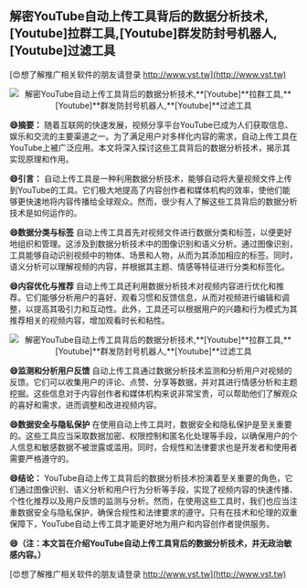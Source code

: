 ## **解密YouTube自动上传工具背后的数据分析技术,**[Youtube]**拉群工具,**[Youtube]**群发防封号机器人,**[Youtube]**过滤工具**

[😍想了解推广相关软件的朋友请登录 http://www.vst.tw](http://www.vst.tw)

 <center><img src="https://vst.tw/MP4/tuiguang/png/6.png" alt="解密YouTube自动上传工具背后的数据分析技术,**[Youtube]**拉群工具,**[Youtube]**群发防封号机器人,**[Youtube]**过滤工具"></center>

**😄摘要：**
随着互联网的快速发展，视频分享平台YouTube已成为人们获取信息、娱乐和交流的主要渠道之一。为了满足用户对多样化内容的需求，自动上传工具在YouTube上被广泛应用。本文将深入探讨这些工具背后的数据分析技术，揭示其实现原理和作用。

**😄引言：**
自动上传工具是一种利用数据分析技术，能够自动将大量视频文件上传到YouTube的工具。它们极大地提高了内容创作者和媒体机构的效率，使他们能够更快速地将内容传播给全球观众。然而，很少有人了解这些工具背后的数据分析技术是如何运作的。

**😄数据分类与标签**
自动上传工具首先对视频文件进行数据分类和标签，以便更好地组织和管理。这涉及到数据分析技术中的图像识别和语义分析。通过图像识别，工具能够自动识别视频中的物体、场景和人物，从而为其添加相应的标签。同时，语义分析可以理解视频的内容，并根据其主题、情感等特征进行分类和标签化。

**😄内容优化与推荐**
自动上传工具还利用数据分析技术对视频内容进行优化和推荐。它们能够分析用户的喜好、观看习惯和反馈信息，从而对视频进行编辑和调整，以提高其吸引力和互动性。此外，工具还可以根据用户的兴趣和行为模式为其推荐相关的视频内容，增加观看时长和粘性。

 <center><img src="https://vst.tw/MP4/tuiguang/png/2.png" alt="解密YouTube自动上传工具背后的数据分析技术,**[Youtube]**拉群工具,**[Youtube]**群发防封号机器人,**[Youtube]**过滤工具"></center>

**😄监测和分析用户反馈**
自动上传工具通过数据分析技术监测和分析用户对视频的反馈。它们可以收集用户的评论、点赞、分享等数据，并对其进行情感分析和主题挖掘。这些信息对于内容创作者和媒体机构来说非常宝贵，可以帮助他们了解观众的喜好和需求，进而调整和改进视频内容。

**😄数据安全与隐私保护**
在使用自动上传工具时，数据安全和隐私保护是至关重要的。这些工具应当采取数据加密、权限控制和匿名化处理等手段，以确保用户的个人信息和敏感数据不被泄露或滥用。同时，合规性和法律要求也是开发者和使用者需要严格遵守的。

**😄结论：**
YouTube自动上传工具背后的数据分析技术扮演着至关重要的角色，它们通过图像识别、语义分析和用户行为分析等手段，实现了视频内容的快速传播、个性化推荐以及用户反馈的监测与分析。然而，在使用这些工具时，我们也应当注重数据安全与隐私保护，确保合规性和法律要求的遵守。只有在技术和伦理的双重保障下，YouTube自动上传工具才能更好地为用户和内容创作者提供服务。

**😄（注：本文旨在介绍YouTube自动上传工具背后的数据分析技术，并无政治敏感内容。）**

[😍想了解推广相关软件的朋友请登录 http://www.vst.tw](http://www.vst.tw)



